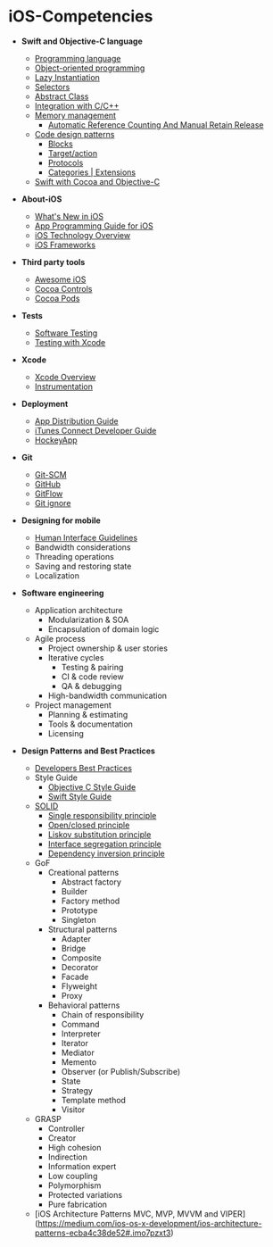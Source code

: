 # iOS-Competencies


- **Swift and Objective-C language**
  - [Programming language](/1-Swift-and-Objective-C-language.md#programming-language)
  - [Object-oriented programming](/1-Swift-and-Objective-C-language.md#object-oriented-programming)
  - [Lazy Instantiation](/1-Swift-and-Objective-C-language.md#lazy-instantiation)
  - [Selectors](/1-Swift-and-Objective-C-language.md#selectors)
  - [Abstract Class](/1-Swift-and-Objective-C-language.md#abstract-class)
  - [Integration with C/C++](/1-Swift-and-Objective-C-language.md#integration-with-cc)
  - [Memory management](/1-Swift-and-Objective-C-language.md#memory-management)
    - [Automatic Reference Counting And Manual Retain Release](/1-Swift-and-Objective-C-language.md#automatic-reference-counting-and-manual-retain-release)
  - [Code design patterns](/1-Swift-and-Objective-C-language.md#code-design-patterns)
    - [Blocks](/1-Swift-and-Objective-C-language.md#blocks)
    - [Target/action](/1-Swift-and-Objective-C-language.md#targetaction)
    - [Protocols](/1-Swift-and-Objective-C-language.md#protocols)
    - [Categories | Extensions](/1-Swift-and-Objective-C-language.md#categories--extensions)
  - [Swift with Cocoa and Objective-C](/1-Swift-and-Objective-C-language.md#swift-with-cocoa-and-objective-c)

- **About-iOS**
  - [What's New in iOS](https://developer.apple.com/library/ios/releasenotes/General/WhatsNewIniOS/Articles/iOS9.html)
  - [App Programming Guide for iOS](https://developer.apple.com/library/ios/documentation/iPhone/Conceptual/iPhoneOSProgrammingGuide/Introduction/Introduction.html#//apple_ref/doc/uid/TP40007072)
  - [iOS Technology Overview](https://developer.apple.com/library/ios/documentation/Miscellaneous/Conceptual/iPhoneOSTechOverview/Introduction/Introduction.html#//apple_ref/doc/uid/TP40007898)
  - [iOS Frameworks](https://developer.apple.com/library/ios/documentation/Miscellaneous/Conceptual/iPhoneOSTechOverview/iPhoneOSFrameworks/iPhoneOSFrameworks.html#//apple_ref/doc/uid/TP40007898-CH6-SW3)

- **Third party tools**
  - [Awesome iOS](https://github.com/vsouza/awesome-ios)
  - [Cocoa Controls](https://www.cocoacontrols.com/)
  - [Cocoa Pods](https://cocoapods.org/)
  
- **Tests**
  - [Software Testing](http://www.tutorialspoint.com/software_testing/index.htm)
  - [Testing with Xcode](https://developer.apple.com/library/ios/documentation/DeveloperTools/Conceptual/testing_with_xcode)

- **Xcode**
  - [Xcode Overview](https://developer.apple.com/library/ios/documentation/ToolsLanguages/Conceptual/Xcode_Overview/)
  - [Instrumentation](https://developer.apple.com/library/ios/documentation/DeveloperTools/Conceptual/InstrumentsUserGuide/index.html)

- **Deployment**
  - [App Distribution Guide](https://developer.apple.com/library/ios/documentation/IDEs/Conceptual/AppDistributionGuide/MaintainingProfiles/MaintainingProfiles.html)
  - [iTunes Connect Developer Guide](https://developer.apple.com/library/ios/documentation/LanguagesUtilities/Conceptual/iTunesConnect_Guide/Chapters/About.html)
  - [HockeyApp](https://www.hockeyapp.net/features/)

- **Git**
  - [Git-SCM](https://git-scm.com/doc)
  - [GitHub](https://guides.github.com/)
  - [GitFlow](https://github.com/nvie/gitflow)
  - [Git ignore](https://www.gitignore.io/)
  
- **Designing for mobile**
  - [Human Interface Guidelines](https://developer.apple.com/library/ios/documentation/UserExperience/Conceptual/MobileHIG/index.html)
  - Bandwidth considerations
  - Threading operations
  - Saving and restoring state
  - Localization

- **Software engineering**
  - Application architecture
    - Modularization & SOA
    - Encapsulation of domain logic
  - Agile process
    - Project ownership & user stories
    - Iterative cycles
      - Testing & pairing
      - CI & code review
      - QA & debugging
    - High-bandwidth communication
  - Project management
    - Planning & estimating
    - Tools & documentation
    - Licensing

- **Design Patterns and Best Practices**
  - [Developers Best Practices](http://www.tutorialspoint.com/developers_best_practices/index.htm)
  - Style Guide
    - [Objective C Style Guide](https://github.com/ifobos/objective-c-style-guide)
    - [Swift Style Guide](https://github.com/raywenderlich/swift-style-guide)
  - [SOLID](http://www.codemag.com/article/1001061)
    - [Single responsibility principle](https://youtu.be/nyxaChZ1row)
    - [Open/closed principle](https://youtu.be/EpvfSQEJq68)
    - [Liskov substitution principle](https://youtu.be/LkqWvVXNDKw)
    - [Interface segregation principle](https://youtu.be/dmKvJyihsAQ)
    - [Dependency inversion principle](https://youtu.be/d4uBBvnreXw)
  - GoF
    - Creational patterns
      - Abstract factory
      - Builder 
      - Factory method 
      - Prototype
      - Singleton 
    - Structural patterns
      - Adapter 
      - Bridge
      - Composite 
      - Decorator 
      - Facade 
      - Flyweight
      - Proxy 
    - Behavioral patterns
      - Chain of responsibility
      - Command 
      - Interpreter 
      - Iterator 
      - Mediator 
      - Memento 
      - Observer (or Publish/Subscribe)
      - State 
      - Strategy 
      - Template method 
      - Visitor 
  - GRASP
    - Controller
    - Creator
    - High cohesion
    - Indirection
    - Information expert
    - Low coupling
    - Polymorphism
    - Protected variations
    - Pure fabrication
  - [iOS Architecture Patterns MVC, MVP, MVVM and VIPER] (https://medium.com/ios-os-x-development/ios-architecture-patterns-ecba4c38de52#.imo7pzxt3)


[//]: # (Inspired by the work of Brook Riggio and John Bender in the article:"Everything a Competent iOS Developer Needs to Know [Graphic]" - December 22, 2013.  https://www.codefellows.org/blog/everything-a-competent-ios-developer-needs-to-know)
